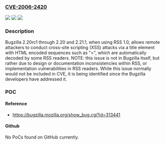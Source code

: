 ### [CVE-2006-2420](https://cve.mitre.org/cgi-bin/cvename.cgi?name=CVE-2006-2420)
![](https://img.shields.io/static/v1?label=Product&message=n%2Fa&color=blue)
![](https://img.shields.io/static/v1?label=Version&message=n%2Fa&color=blue)
![](https://img.shields.io/static/v1?label=Vulnerability&message=n%2Fa&color=brighgreen)

### Description

Bugzilla 2.20rc1 through 2.20 and 2.21.1, when using RSS 1.0, allows remote attackers to conduct cross-site scripting (XSS) attacks via a title element with HTML encoded sequences such as "&gt;", which are automatically decoded by some RSS readers.  NOTE: this issue is not in Bugzilla itself, but rather due to design or documentation inconsistencies within RSS, or implementation vulnerabilities in RSS readers.  While this issue normally would not be included in CVE, it is being identified since the Bugzilla developers have addressed it.

### POC

#### Reference
- https://bugzilla.mozilla.org/show_bug.cgi?id=313441

#### Github
No PoCs found on GitHub currently.

